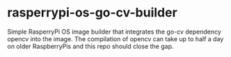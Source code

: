 # rasperrypi-os-go-cv-builder
Simple RasperryPi OS image builder that integrates the go-cv dependency opencv into the image. The compilation of opencv can take up to half a day on older RaspberryPis and this repo should close the gap.
